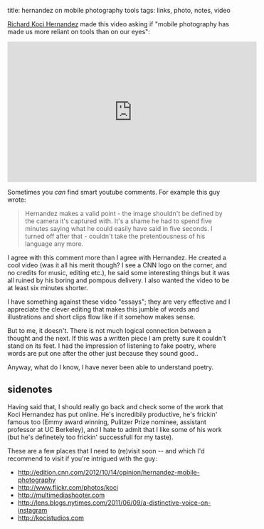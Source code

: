 title: hernandez on mobile photography tools
tags: links, photo, notes, video

[Richard Koci Hernandez](http://kocistudios.com/about-koci/) made this video asking if "mobile photography has made us more reliant on tools than on our eyes":

<iframe width="560" height="315" src="http://www.youtube.com/embed/4AkDBFsQZ7U" frameborder="0"> </iframe>

Sometimes you _can_ find smart youtube comments. For example this guy wrote:

> Hernandez makes a valid point - the image shouldn't be defined by the camera﻿ it's captured with. It's a shame he had to spend five minutes saying what he could easily have said in five seconds. I turned off after that - couldn't take the pretentiousness of his language any more.

I agree with this comment more than I agree with Hernandez. He created a cool video (was it all his merit though? I see a CNN logo on the corner, and no credits for music, editing etc.), he said some interesting things but it was all ruined by his boring and pompous delivery. I also wanted the video to be at least six minutes shorter.

I have something against these video "essays"; they are very effective and I appreciate the clever editing that makes this jumble of words and illustrations and short clips flow like if it somehow makes sense.

But to me, it doesn't. There is not much logical connection between a thought and the next.  If this was a written piece I am pretty sure it couldn't stand on its feet. I had the impression of listening to fake poetry, where words are put one after the other just because they sound good..

Anyway, what do I know, I have never been able to understand poetry.

## sidenotes

Having said that, I should really go back and check some of the work that Koci Hernandez has put online. He's incredibily productive, he's frickin' famous too (Emmy award winning, Pulitzer Prize nominee, assistant professor at UC Berkeley), and I hate to admit that I like some of his work (but he's definetely too frickin' successfull for my taste).

These are a few places that I need to (re)visit soon -- and which I'd recommend to visit if you're intrigued with the guy:

* <http://edition.cnn.com/2012/10/14/opinion/hernandez-mobile-photography>
* <http://www.flickr.com/photos/koci>
* <http://multimediashooter.com>
* <http://lens.blogs.nytimes.com/2011/06/09/a-distinctive-voice-on-instagram>
* <http://kocistudios.com>
